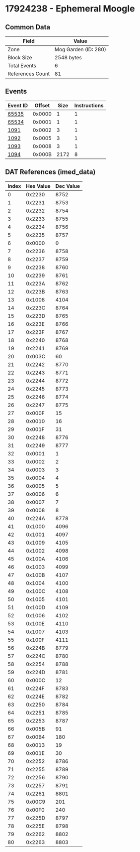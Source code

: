 # 17924238 - Ephemeral Moogle

## Common Data

| Field            | Value                |
|------------------|----------------------|
| Zone             | Mog Garden (ID: 280) |
| Block Size       | 2548 bytes           |
| Total Events     | 6                    |
| References Count | 81                   |

## Events

| Event ID            | Offset   |   Size |   Instructions |
|---------------------|----------|--------|----------------|
| [65535](./65535.md) | 0x0000   |      1 |              1 |
| [65534](./65534.md) | 0x0001   |      1 |              1 |
| [1091](./1091.md)   | 0x0002   |      3 |              1 |
| [1092](./1092.md)   | 0x0005   |      3 |              1 |
| [1093](./1093.md)   | 0x0008   |      3 |              1 |
| [1094](./1094.md)   | 0x000B   |   2172 |              8 |

## DAT References (imed_data)

|   Index | Hex Value   |   Dec Value |
|---------|-------------|-------------|
|       0 | 0x2230      |        8752 |
|       1 | 0x2231      |        8753 |
|       2 | 0x2232      |        8754 |
|       3 | 0x2233      |        8755 |
|       4 | 0x2234      |        8756 |
|       5 | 0x2235      |        8757 |
|       6 | 0x0000      |           0 |
|       7 | 0x2236      |        8758 |
|       8 | 0x2237      |        8759 |
|       9 | 0x2238      |        8760 |
|      10 | 0x2239      |        8761 |
|      11 | 0x223A      |        8762 |
|      12 | 0x223B      |        8763 |
|      13 | 0x1008      |        4104 |
|      14 | 0x223C      |        8764 |
|      15 | 0x223D      |        8765 |
|      16 | 0x223E      |        8766 |
|      17 | 0x223F      |        8767 |
|      18 | 0x2240      |        8768 |
|      19 | 0x2241      |        8769 |
|      20 | 0x003C      |          60 |
|      21 | 0x2242      |        8770 |
|      22 | 0x2243      |        8771 |
|      23 | 0x2244      |        8772 |
|      24 | 0x2245      |        8773 |
|      25 | 0x2246      |        8774 |
|      26 | 0x2247      |        8775 |
|      27 | 0x000F      |          15 |
|      28 | 0x0010      |          16 |
|      29 | 0x001F      |          31 |
|      30 | 0x2248      |        8776 |
|      31 | 0x2249      |        8777 |
|      32 | 0x0001      |           1 |
|      33 | 0x0002      |           2 |
|      34 | 0x0003      |           3 |
|      35 | 0x0004      |           4 |
|      36 | 0x0005      |           5 |
|      37 | 0x0006      |           6 |
|      38 | 0x0007      |           7 |
|      39 | 0x0008      |           8 |
|      40 | 0x224A      |        8778 |
|      41 | 0x1000      |        4096 |
|      42 | 0x1001      |        4097 |
|      43 | 0x1009      |        4105 |
|      44 | 0x1002      |        4098 |
|      45 | 0x100A      |        4106 |
|      46 | 0x1003      |        4099 |
|      47 | 0x100B      |        4107 |
|      48 | 0x1004      |        4100 |
|      49 | 0x100C      |        4108 |
|      50 | 0x1005      |        4101 |
|      51 | 0x100D      |        4109 |
|      52 | 0x1006      |        4102 |
|      53 | 0x100E      |        4110 |
|      54 | 0x1007      |        4103 |
|      55 | 0x100F      |        4111 |
|      56 | 0x224B      |        8779 |
|      57 | 0x224C      |        8780 |
|      58 | 0x2254      |        8788 |
|      59 | 0x224D      |        8781 |
|      60 | 0x000C      |          12 |
|      61 | 0x224F      |        8783 |
|      62 | 0x224E      |        8782 |
|      63 | 0x2250      |        8784 |
|      64 | 0x2251      |        8785 |
|      65 | 0x2253      |        8787 |
|      66 | 0x005B      |          91 |
|      67 | 0x00B4      |         180 |
|      68 | 0x0013      |          19 |
|      69 | 0x001E      |          30 |
|      70 | 0x2252      |        8786 |
|      71 | 0x2255      |        8789 |
|      72 | 0x2256      |        8790 |
|      73 | 0x2257      |        8791 |
|      74 | 0x2261      |        8801 |
|      75 | 0x00C9      |         201 |
|      76 | 0x00F0      |         240 |
|      77 | 0x225D      |        8797 |
|      78 | 0x225E      |        8798 |
|      79 | 0x2262      |        8802 |
|      80 | 0x2263      |        8803 |
